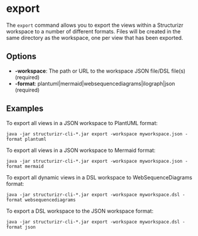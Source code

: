 # export

The ```export``` command allows you to export the views within a Structurizr workspace to a number of different formats.
Files will be created in the same directory as the workspace, one per view that has been exported.

## Options

- __-workspace__: The path or URL to the workspace JSON file/DSL file(s) (required)
- __-format__: plantuml|mermaid|websequencediagrams|ilograph|json (required)

## Examples

To export all views in a JSON workspace to PlantUML format:

```
java -jar structurizr-cli-*.jar export -workspace myworkspace.json -format plantuml
```

To export all views in a JSON workspace to Mermaid format:

```
java -jar structurizr-cli-*.jar export -workspace myworkspace.json -format mermaid
```

To export all dynamic views in a DSL workspace to WebSequenceDiagrams format:

```
java -jar structurizr-cli-*.jar export -workspace myworkspace.dsl -format websequencediagrams
```

To export a DSL workspace to the JSON workspace format:

```
java -jar structurizr-cli-*.jar export -workspace myworkspace.dsl -format json
```

